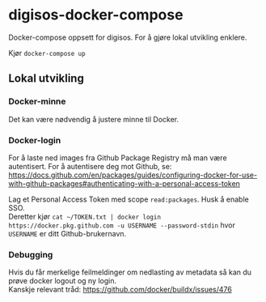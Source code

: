 # digisos-docker-compose
Docker-compose oppsett for digisos. For å gjøre lokal utvikling enklere.

Kjør `docker-compose up`

## Lokal utvikling
### Docker-minne
Det kan være nødvendig å justere minne til Docker.

### Docker-login
For å laste ned images fra Github Package Registry må man være autentisert. For å autentisere deg mot Github, se:\
https://docs.github.com/en/packages/guides/configuring-docker-for-use-with-github-packages#authenticating-with-a-personal-access-token

Lag et Personal Access Token med scope `read:packages`. Husk å enable SSO.\
Deretter kjør `cat ~/TOKEN.txt | docker login https://docker.pkg.github.com -u USERNAME --password-stdin` hvor `USERNAME` er ditt Github-brukernavn.


### Debugging
Hvis du får merkelige feilmeldinger om nedlasting av metadata så kan du prøve docker logout og ny login.\
Kanskje relevant tråd: https://github.com/docker/buildx/issues/476